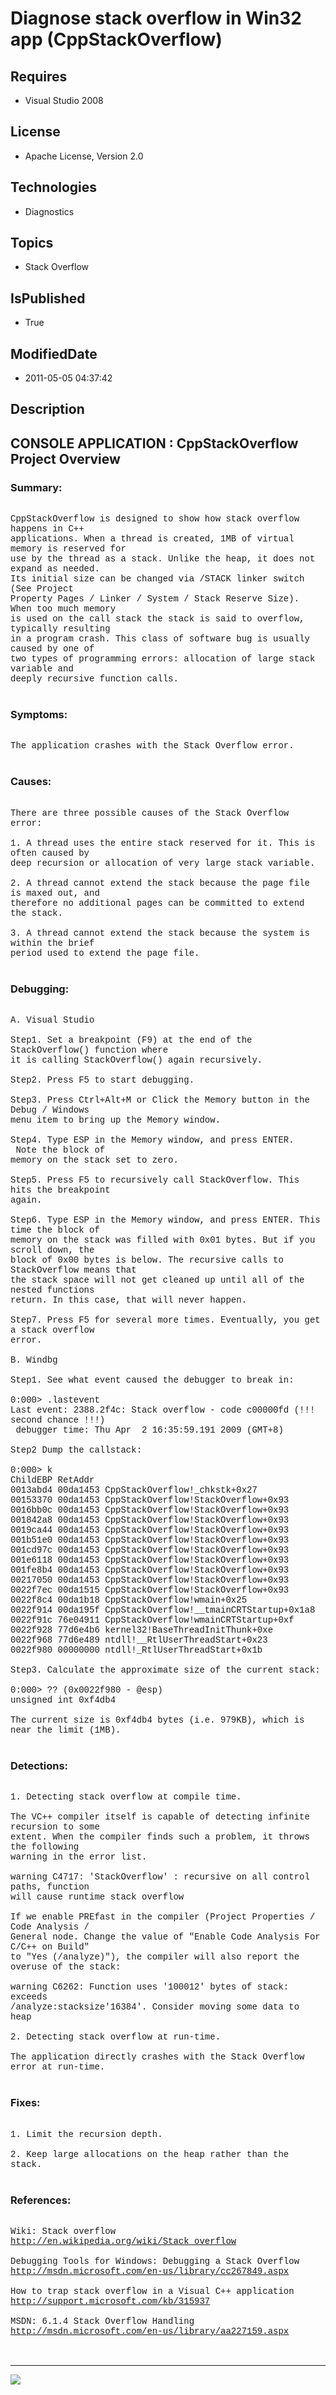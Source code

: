 # Diagnose stack overflow in Win32 app (CppStackOverflow)
## Requires
* Visual Studio 2008
## License
* Apache License, Version 2.0
## Technologies
* Diagnostics
## Topics
* Stack Overflow
## IsPublished
* True
## ModifiedDate
* 2011-05-05 04:37:42
## Description

<p style="font-family:Courier New"></p>
<h2>CONSOLE APPLICATION : CppStackOverflow Project Overview</h2>
<p style="font-family:Courier New"></p>
<h3>Summary:</h3>
<p style="font-family:Courier New"><br>
CppStackOverflow is designed to show how stack overflow happens in C&#43;&#43; <br>
applications. When a thread is created, 1MB of virtual memory is reserved for <br>
use by the thread as a stack. Unlike the heap, it does not expand as needed. <br>
Its initial size can be changed via /STACK linker switch (See Project <br>
Property Pages / Linker / System / Stack Reserve Size). When too much memory <br>
is used on the call stack the stack is said to overflow, typically resulting <br>
in a program crash. This class of software bug is usually caused by one of <br>
two types of programming errors: allocation of large stack variable and <br>
deeply recursive function calls.<br>
<br>
</p>
<h3>Symptoms:</h3>
<p style="font-family:Courier New"><br>
The application crashes with the Stack Overflow error.<br>
<br>
</p>
<h3>Causes:</h3>
<p style="font-family:Courier New"><br>
There are three possible causes of the Stack Overflow error:<br>
<br>
1. A thread uses the entire stack reserved for it. This is often caused by <br>
deep recursion or allocation of very large stack variable.<br>
<br>
2. A thread cannot extend the stack because the page file is maxed out, and <br>
therefore no additional pages can be committed to extend the stack. <br>
<br>
3. A thread cannot extend the stack because the system is within the brief <br>
period used to extend the page file. <br>
<br>
</p>
<h3>Debugging:</h3>
<p style="font-family:Courier New"><br>
A. Visual Studio<br>
<br>
Step1. Set a breakpoint (F9) at the end of the StackOverflow() function where <br>
it is calling StackOverflow() again recursively.<br>
<br>
Step2. Press F5 to start debugging.<br>
<br>
Step3. Press Ctrl&#43;Alt&#43;M or Click the Memory button in the Debug / Windows <br>
menu item to bring up the Memory window.<br>
<br>
Step4. Type ESP in the Memory window, and press ENTER. &nbsp;Note the block of &nbsp;<br>
memory on the stack set to zero.<br>
<br>
Step5. Press F5 to recursively call StackOverflow. This hits the breakpoint <br>
again.<br>
<br>
Step6. Type ESP in the Memory window, and press ENTER. This time the block of <br>
memory on the stack was filled with 0x01 bytes. But if you scroll down, the <br>
block of 0x00 bytes is below. The recursive calls to StackOverflow means that <br>
the stack space will not get cleaned up until all of the nested functions <br>
return. In this case, that will never happen.<br>
<br>
Step7. Press F5 for several more times. Eventually, you get a stack overflow <br>
error.<br>
<br>
B. Windbg<br>
<br>
Step1. See what event caused the debugger to break in:<br>
<br>
0:000&gt; .lastevent<br>
Last event: 2388.2f4c: Stack overflow - code c00000fd (!!! second chance !!!)<br>
&nbsp;debugger time: Thu Apr &nbsp;2 16:35:59.191 2009 (GMT&#43;8)<br>
<br>
Step2 Dump the callstack:<br>
<br>
0:000&gt; k<br>
ChildEBP RetAddr &nbsp;<br>
0013abd4 00da1453 CppStackOverflow!_chkstk&#43;0x27<br>
00153370 00da1453 CppStackOverflow!StackOverflow&#43;0x93 <br>
0016bb0c 00da1453 CppStackOverflow!StackOverflow&#43;0x93 <br>
001842a8 00da1453 CppStackOverflow!StackOverflow&#43;0x93 <br>
0019ca44 00da1453 CppStackOverflow!StackOverflow&#43;0x93 <br>
001b51e0 00da1453 CppStackOverflow!StackOverflow&#43;0x93 <br>
001cd97c 00da1453 CppStackOverflow!StackOverflow&#43;0x93 <br>
001e6118 00da1453 CppStackOverflow!StackOverflow&#43;0x93 <br>
001fe8b4 00da1453 CppStackOverflow!StackOverflow&#43;0x93 <br>
00217050 00da1453 CppStackOverflow!StackOverflow&#43;0x93 <br>
0022f7ec 00da1515 CppStackOverflow!StackOverflow&#43;0x93 <br>
0022f8c4 00da1b18 CppStackOverflow!wmain&#43;0x25 <br>
0022f914 00da195f CppStackOverflow!__tmainCRTStartup&#43;0x1a8 <br>
0022f91c 76e04911 CppStackOverflow!wmainCRTStartup&#43;0xf <br>
0022f928 77d6e4b6 kernel32!BaseThreadInitThunk&#43;0xe<br>
0022f968 77d6e489 ntdll!__RtlUserThreadStart&#43;0x23<br>
0022f980 00000000 ntdll!_RtlUserThreadStart&#43;0x1b<br>
<br>
Step3. Calculate the approximate size of the current stack:<br>
<br>
0:000&gt; ?? (0x0022f980 - @esp)<br>
unsigned int 0xf4db4<br>
<br>
The current size is 0xf4db4 bytes (i.e. 979KB), which is near the limit (1MB).<br>
<br>
</p>
<h3>Detections:</h3>
<p style="font-family:Courier New"><br>
1. Detecting stack overflow at compile time.<br>
<br>
The VC&#43;&#43; compiler itself is capable of detecting infinite recursion to some <br>
extent. When the compiler finds such a problem, it throws the following <br>
warning in the error list.<br>
<br>
warning C4717: 'StackOverflow' : recursive on all control paths, function <br>
will cause runtime stack overflow<br>
<br>
If we enable PREfast in the compiler (Project Properties / Code Analysis / <br>
General node. Change the value of &quot;Enable Code Analysis For C/C&#43;&#43; on Build&quot;
<br>
to &quot;Yes (/analyze)&quot;), the compiler will also report the overuse of the stack:<br>
<br>
warning C6262: Function uses '100012' bytes of stack: exceeds <br>
/analyze:stacksize'16384'. Consider moving some data to heap<br>
<br>
2. Detecting stack overflow at run-time.<br>
<br>
The application directly crashes with the Stack Overflow error at run-time.<br>
<br>
</p>
<h3>Fixes:</h3>
<p style="font-family:Courier New"><br>
1. Limit the recursion depth.<br>
<br>
2. Keep large allocations on the heap rather than the stack.<br>
<br>
</p>
<h3>References:</h3>
<p style="font-family:Courier New"><br>
Wiki: Stack overflow<br>
<a target="_blank" href="http://en.wikipedia.org/wiki/Stack_overflow">http://en.wikipedia.org/wiki/Stack_overflow</a><br>
<br>
Debugging Tools for Windows: Debugging a Stack Overflow<br>
<a target="_blank" href="http://msdn.microsoft.com/en-us/library/cc267849.aspx">http://msdn.microsoft.com/en-us/library/cc267849.aspx</a><br>
<br>
How to trap stack overflow in a Visual C&#43;&#43; application<br>
<a target="_blank" href="http://support.microsoft.com/kb/315937">http://support.microsoft.com/kb/315937</a><br>
<br>
MSDN: 6.1.4 Stack Overflow Handling<br>
<a target="_blank" href="http://msdn.microsoft.com/en-us/library/aa227159.aspx">http://msdn.microsoft.com/en-us/library/aa227159.aspx</a><br>
<br>
<br>
</p>
<hr>
<div><a href="http://go.microsoft.com/?linkid=9759640" style="margin-top:3px"><img src="http://bit.ly/onecodelogo">
</a></div>
